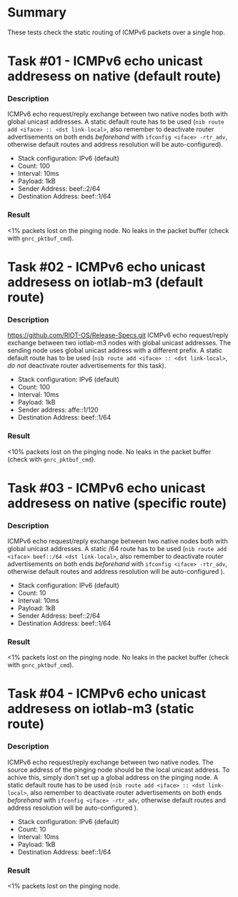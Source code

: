 Summary
=======

These tests check the static routing of ICMPv6 packets over a single hop.

Task #01 - ICMPv6 echo unicast addresess on native (default route)
==================================================================
### Description

ICMPv6 echo request/reply exchange between two native nodes both with global
unicast addresses. A static default route has to be used
(`nib route add <iface> :: <dst link-local>`, also remember to deactivate router
advertisements on both ends *beforehand* with `ifconfig <iface> -rtr_adv`,
otherwise default routes and address resolution will be auto-configured).
* Stack configuration: IPv6 (default)
* Count:                  100
* Interval:               10ms
* Payload:                1kB
* Sender Address:         beef::2/64
* Destination Address:    beef::1/64

### Result

<1% packets lost on the pinging node.
No leaks in the packet buffer (check with `gnrc_pktbuf_cmd`).


Task #02 - ICMPv6 echo unicast addresess on iotlab-m3 (default route)
=====================================================================
### Description
https://github.com/RIOT-OS/Release-Specs.git
ICMPv6 echo request/reply exchange between two iotlab-m3 nodes with global
unicast addresses. The sending node uses global unicast address with a
different prefix. A static default route has to be used
(`nib route add <iface> :: <dst link-local>`, *do not* deactivate router
advertisements for this task).
* Stack configuration: IPv6 (default)
* Count:                  100
* Interval:               10ms
* Payload:                1kB
* Sender address:         affe::1/120
* Destination Address:    beef::1/64

### Result

<10% packets lost on the pinging node.
No leaks in the packet buffer (check with `gnrc_pktbuf_cmd`).

Task #03 - ICMPv6 echo unicast addresess on native (specific route)
===================================================================
### Description

ICMPv6 echo request/reply exchange between two native nodes both with global
unicast addresses. A static /64 route has to be used
(`nib route add <iface> beef::/64 <dst link-local>`, also remember to deactivate
router advertisements on both ends *beforehand* with `ifconfig <iface> -rtr_adv`,
otherwise default routes and address resolution will be auto-configured ).
* Stack configuration: IPv6 (default)
* Count:                  10
* Interval:               10ms
* Payload:                1kB
* Sender Address:         beef::2/64
* Destination Address:    beef::1/64

### Result

<1% packets lost on the pinging node.
No leaks in the packet buffer (check with `gnrc_pktbuf_cmd`).

Task #04 - ICMPv6 echo unicast addresess on iotlab-m3 (static route)
====================================================================
### Description

ICMPv6 echo request/reply exchange between two native nodes. The source address of the
pinging node should be the local unicast address. To achive this, simply don't
set up a global address on the pinging node. A static default route has to be used
(`nib route add <iface> :: <dst link-local>`, also remember to deactivate
router advertisements on both ends *beforehand* with `ifconfig <iface> -rtr_adv`,
otherwise default routes and address resolution will be auto-configured ).
* Stack configuration: IPv6 (default)
* Count:                  10
* Interval:               10ms
* Payload:                1kB
* Destination Address:    beef::1/64

### Result

<1% packets lost on the pinging node.

